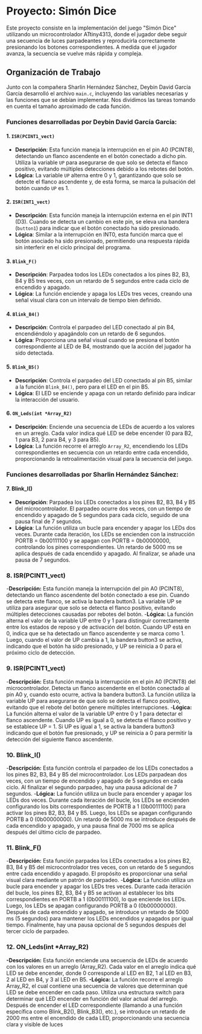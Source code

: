 # Proyecto: Simón Dice

Este proyecto consiste en la implementación del juego "Simón Dice" utilizando un microcontrolador ATtiny4313, donde el jugador debe seguir una secuencia de luces parpadeantes y reproducirla correctamente presionando los botones correspondientes. A medida que el jugador avanza, la secuencia se vuelve más rápida y compleja.

## Organización de Trabajo

Junto con la compañera Sharlin Hernández Sánchez, Deybin David García García desarrolló el archivo `main.c`, incluyendo las variables necesarias y las funciones que se debían implementar. Nos dividimos las tareas tomando en cuenta el tamaño aproximado de cada función.

### Funciones desarrolladas por Deybin David García García:

#### 1. `ISR(PCINT1_vect)`
- **Descripción**: Esta función maneja la interrupción en el pin A0 (PCINT8), detectando un flanco ascendente en el botón conectado a dicho pin. Utiliza la variable `UP` para asegurarse de que solo se detecta el flanco positivo, evitando múltiples detecciones debido a los rebotes del botón.
- **Lógica**: La variable `UP` alterna entre 0 y 1, garantizando que solo se detecte el flanco ascendente y, de esta forma, se marca la pulsación del botón cuando `UP` es 1.

#### 2. `ISR(INT1_vect)`
- **Descripción**: Esta función maneja la interrupción externa en el pin INT1 (D3). Cuando se detecta un cambio en este pin, se eleva una bandera (`button1`) para indicar que el botón conectado ha sido presionado.
- **Lógica**: Similar a la interrupción en INT0, esta función marca que el botón asociado ha sido presionado, permitiendo una respuesta rápida sin interferir en el ciclo principal del programa.

#### 3. `Blink_F()`
- **Descripción**: Parpadea todos los LEDs conectados a los pines B2, B3, B4 y B5 tres veces, con un retardo de 5 segundos entre cada ciclo de encendido y apagado.
- **Lógica**: La función enciende y apaga los LEDs tres veces, creando una señal visual clara con un intervalo de tiempo bien definido.

#### 4. `Blink_B4()`
- **Descripción**: Controla el parpadeo del LED conectado al pin B4, encendiéndolo y apagándolo con un retardo de 6 segundos.
- **Lógica**: Proporciona una señal visual cuando se presiona el botón correspondiente al LED de B4, mostrando que la acción del jugador ha sido detectada.

#### 5. `Blink_B5()`
- **Descripción**: Controla el parpadeo del LED conectado al pin B5, similar a la función `Blink_B4()`, pero para el LED en el pin B5.
- **Lógica**: El LED se enciende y apaga con un retardo definido para indicar la interacción del usuario.

#### 6. `ON_Leds(int *Array_R2)`
- **Descripción**: Enciende una secuencia de LEDs de acuerdo a los valores en un arreglo. Cada valor indica qué LED se debe encender (0 para B2, 1 para B3, 2 para B4, y 3 para B5).
- **Lógica**: La función recorre el arreglo `Array_R2`, encendiendo los LEDs correspondientes en secuencia con un retardo entre cada encendido, proporcionando la retroalimentación visual para la secuencia del juego.

### Funciones desarrolladas por Sharlin Hernández Sánchez:

#### 7. Blink_I()
- **Descripción**: Parpadea los LEDs conectados a los pines B2, B3, B4 y B5 del microcontrolador. El parpadeo ocurre dos veces, con un tiempo de encendido y apagado de 5 segundos para cada ciclo, seguido de una pausa final de 7 segundos.
- **Lógica**: La función utiliza un bucle para encender y apagar los LEDs dos veces. Durante cada iteración, los LEDs se encienden con la instrucción PORTB = 0b00111100 y se apagan con PORTB = 0b00000000, controlando los pines correspondientes. Un retardo de 5000 ms se aplica después de cada encendido y apagado. Al finalizar, se añade una pausa de 7 segundos.

### 8. ISR(PCINT1_vect)
-**Descripción:** Esta función maneja la interrupción del pin A0 (PCINT8), detectando un flanco ascendente del botón conectado a ese pin. Cuando se detecta este flanco, se activa la bandera button3. La variable UP se utiliza para asegurar que solo se detecta el flanco positivo, evitando múltiples detecciones causadas por rebotes del botón.
-**Lógica:** La función alterna el valor de la variable UP entre 0 y 1 para distinguir correctamente entre los estados de reposo y de activación del botón. Cuando UP está en 0, indica que se ha detectado un flanco ascendente y se marca como 1. Luego, cuando el valor de UP cambia a 1, la bandera button3 se activa, indicando que el botón ha sido presionado, y UP se reinicia a 0 para el próximo ciclo de detección.

### 9. ISR(PCINT1_vect)
-**Descripción:** Esta función maneja la interrupción en el pin A0 (PCINT8) del microcontrolador. Detecta un flanco ascendente en el botón conectado al pin A0 y, cuando esto ocurre, activa la bandera button3. La función utiliza la variable UP para asegurarse de que solo se detecta el flanco positivo, evitando que el rebote del botón genere múltiples interrupciones.
-**Lógica:** La función alterna el valor de la variable UP entre 0 y 1 para detectar el flanco ascendente. Cuando UP es igual a 0, se detecta el flanco positivo y se establece UP = 1. Si UP es igual a 1, se activa la bandera button3 indicando que el botón fue presionado, y UP se reinicia a 0 para permitir la detección del siguiente flanco ascendente.

### 10. Blink_I()
-**Descripción:** Esta función controla el parpadeo de los LEDs conectados a los pines B2, B3, B4 y B5 del microcontrolador. Los LEDs parpadean dos veces, con un tiempo de encendido y apagado de 5 segundos en cada ciclo. Al finalizar el segundo parpadeo, hay una pausa adicional de 7 segundos.
-**Lógica:** La función utiliza un bucle para encender y apagar los LEDs dos veces. Durante cada iteración del bucle, los LEDs se encienden configurando los bits correspondientes de PORTB a 1 (0b00111100) para activar los pines B2, B3, B4 y B5. Luego, los LEDs se apagan configurando PORTB a 0 (0b00000000). Un retardo de 5000 ms se introduce después de cada encendido y apagado, y una pausa final de 7000 ms se aplica después del último ciclo de parpadeo.

### 11. Blink_F()
-**Descripción:** Esta función parpadea los LEDs conectados a los pines B2, B3, B4 y B5 del microcontrolador tres veces, con un retardo de 5 segundos entre cada encendido y apagado. El propósito es proporcionar una señal visual clara mediante un patrón de parpadeo.
-**Lógica:** La función utiliza un bucle para encender y apagar los LEDs tres veces. Durante cada iteración del bucle, los pines B2, B3, B4 y B5 se activan al establecer los bits correspondientes en PORTB a 1 (0b00111100), lo que enciende los LEDs. Luego, los LEDs se apagan configurando PORTB a 0 (0b00000000). Después de cada encendido y apagado, se introduce un retardo de 5000 ms (5 segundos) para mantener los LEDs encendidos y apagados por igual tiempo. Finalmente, hay una pausa opcional de 5 segundos después del tercer ciclo de parpadeo.

### 12. ON_Leds(int *Array_R2)
**-Descripción:** Esta función enciende una secuencia de LEDs de acuerdo con los valores en un arreglo (Array_R2). Cada valor en el arreglo indica qué LED se debe encender, donde 0 corresponde al LED en B2, 1 al LED en B3, 2 al LED en B4, y 3 al LED en B5.
**-Lógica:** La función recorre el arreglo Array_R2, el cual contiene una secuencia de valores que determinan qué LED se debe encender en cada paso. Utiliza una estructura switch para determinar qué LED encender en función del valor actual del arreglo. Después de encender el LED correspondiente (llamando a una función específica como Blink_B2(), Blink_B3(), etc.), se introduce un retardo de 2000 ms entre el encendido de cada LED, proporcionando una secuencia clara y visible de luces

